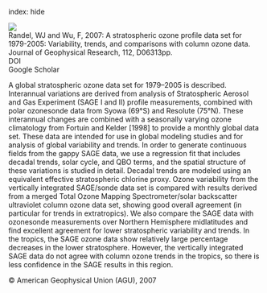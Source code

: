 index: hide

<div class="Citation">
    <div class="Citation-thumb CitationThumb-linked"  data-href="https://doi.org/10.1029/2006jd007339">
      <img src="https://static.claimspace.cloud/climate-study-static/refs/thumbs/12/Randel_and_Wu_2007-thumb.png" />
    </div>

  <div class="Citation-body">
    <div class="Citation-text">Randel, WJ and Wu, F, 2007: A stratospheric ozone profile data set for 1979-2005: Variability, trends, and comparisons with column ozone data. <span class="Article-journal">Journal of Geophysical Research, </span><span class="Article-volume">112, </span>D06313pp.</div>
    <div class="Citation-links">
      <div class="CitationLink" data-href="https://doi.org/10.1029/2006jd007339">
        <div class="CitationLink-icon CitationLink-Doi"></div>
        <div class="CitationLink-text">DOI</div>
      </div>
      <div class="CitationLink" data-href="https://scholar.google.com/scholar?q=10.1029/2006jd007339">
        <div class="CitationLink-icon CitationLink-Scholar"></div>
        <div class="CitationLink-text">Google Scholar</div>
      </div>
    </div>
  </div>
</div>

A global stratospheric ozone data set for 1979–2005 is described. Interannual variations are derived from analysis of Stratospheric Aerosol and Gas Experiment (SAGE I and II) profile measurements, combined with polar ozonesonde data from Syowa (69°S) and Resolute (75°N). These interannual changes are combined with a seasonally varying ozone climatology from Fortuin and Kelder [1998] to provide a monthly global data set. These data are intended for use in global modeling studies and for analysis of global variability and trends. In order to generate continuous fields from the gappy SAGE data, we use a regression fit that includes decadal trends, solar cycle, and QBO terms, and the spatial structure of these variations is studied in detail. Decadal trends are modeled using an equivalent effective stratospheric chlorine proxy. Ozone variability from the vertically integrated SAGE/sonde data set is compared with results derived from a merged Total Ozone Mapping Spectrometer/solar backscatter ultraviolet column ozone data set, showing good overall agreement (in particular for trends in extratropics). We also compare the SAGE data with ozonesonde measurements over Northern Hemisphere midlatitudes and find excellent agreement for lower stratospheric variability and trends. In the tropics, the SAGE ozone data show relatively large percentage decreases in the lower stratosphere. However, the vertically integrated SAGE data do not agree with column ozone trends in the tropics, so there is less confidence in the SAGE results in this region.

<div class="Citation-copy">
&copy; American Geophysical Union (AGU), 2007
</div>